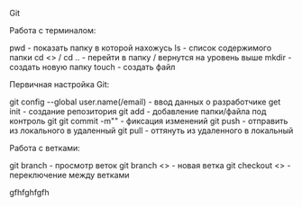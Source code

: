 Git 

Работа с терминалом:

pwd - показать папку в которой нахожусь
ls - список содержимого папки
cd <> / cd .. - перейти в папку / вернутся на уровень выше
mkdir - создать новую папку
touch - создать файл

Первичная настройка Git:

git config --global user.name(/email) - ввод данных о разработчике
get init - создание репозитория
git add - добавление папки/файла под контроль git
git commit -m"" - фиксация изменений
git push - отправить из локального в удаленный
git pull - оттянуть из удаленного в локальный

Работа с ветками:

git branch - просмотр веток
git branch <> - новая ветка
git checkout <> - переключение между ветками

gfhfghfgfh
